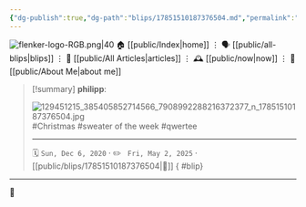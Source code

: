 ```yaml
---
{"dg-publish":true,"dg-path":"blips/17851510187376504.md","permalink":"/blips/17851510187376504/","title":"philipp on instagram @ 2020-12-06","created":"2020-12-06T06:08:00","updated":"2025-05-02T17:43:07"}
---
```



<div class="transclusion internal-embed is-loaded"><div class="markdown-embed">




![flenker-logo-RGB.png|40](/img/user/attachments/flenker-logo-RGB.png)
🏠 [[public/Index\|home]]  ⋮ 🗣️ [[public/all-blips\|blips]] ⋮  📝 [[public/All Articles\|articles]]  ⋮ 🕰️ [[public/now\|now]] ⋮ 🪪 [[public/About Me\|about me]]


</div></div>


> [!summary] **philipp**:
>
> ![129451215_385405852714566_7908992288216372377_n_17851510187376504.jpg](/img/user/attachments/129451215_385405852714566_7908992288216372377_n_17851510187376504.jpg)
> #Christmas #sweater of the week #qwertee
> - - -
>
> 🗓️ <code>Sun, Dec 6, 2020</code>  · ✏️ <code> Fri, May 2, 2025</code>  · [[public/blips/17851510187376504\|🔗]]
{ #blip}


- - -

 👾
